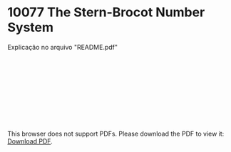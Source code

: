 # 10077 The Stern-Brocot Number System

Explicação no arquivo "README.pdf"

<object data="https://github.com/joaozenobio/BCC402/blob/577d3a896672e912f825aa3b0c1280f244f7007d/The%20Stern-Brocot%20Number%20System/README.pdf" type="application/pdf" width="700px" height="700px">
    <embed src="https://github.com/joaozenobio/BCC402/blob/577d3a896672e912f825aa3b0c1280f244f7007d/The%20Stern-Brocot%20Number%20System/README.pdf">
        <p>This browser does not support PDFs. Please download the PDF to view it: <a href="http://yoursite.com/the.pdf">Download PDF</a>.</p>
    </embed>
</object>
